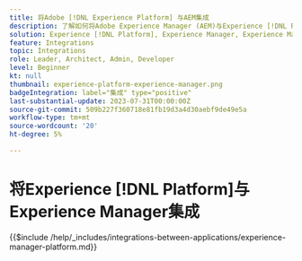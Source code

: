 ```yaml
---
title: 将Adobe [!DNL Experience Platform] 与AEM集成
description: 了解如何将Adobe Experience Manager (AEM)与Experience [!DNL Platform]集成。
solution: Experience [!DNL Platform], Experience Manager, Experience Manager Sites
feature: Integrations
topic: Integrations
role: Leader, Architect, Admin, Developer
level: Beginner
kt: null
thumbnail: experience-platform-experience-manager.png
badgeIntegration: label="集成" type="positive"
last-substantial-update: 2023-07-31T00:00:00Z
source-git-commit: 509b227f360718e81fb19d3a4d30aebf9de49e5a
workflow-type: tm+mt
source-wordcount: '20'
ht-degree: 5%

---
```



# 将Experience [!DNL Platform]与Experience Manager集成

{{$include /help/_includes/integrations-between-applications/experience-manager-platform.md}}
